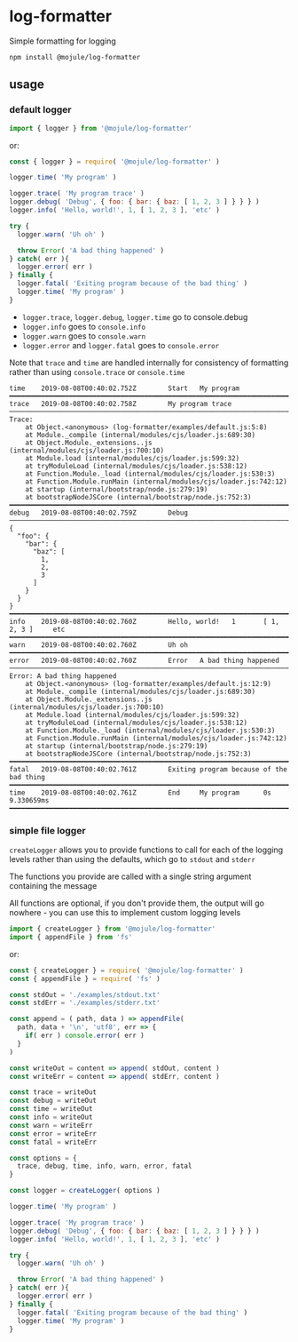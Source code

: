 # log-formatter

Simple formatting for logging

`npm install @mojule/log-formatter`

## usage

### default logger

```js
import { logger } from '@mojule/log-formatter'
```

or:

```js
const { logger } = require( '@mojule/log-formatter' )
```

```js
logger.time( 'My program' )

logger.trace( 'My program trace' )
logger.debug( 'Debug', { foo: { bar: { baz: [ 1, 2, 3 ] } } } )
logger.info( 'Hello, world!', 1, [ 1, 2, 3 ], 'etc' )

try {
  logger.warn( 'Uh oh' )

  throw Error( 'A bad thing happened' )
} catch( err ){
  logger.error( err )
} finally {
  logger.fatal( 'Exiting program because of the bad thing' )
  logger.time( 'My program' )
}
```

- `logger.trace`, `logger.debug`, `logger.time` go to console.debug
- `logger.info` goes to `console.info`
- `logger.warn` goes to `console.warn`
- `logger.error` and `logger.fatal` goes to `console.error`

Note that `trace` and `time` are handled internally for consistency of
formatting rather than using `console.trace` or `console.time`

```
time    2019-08-08T00:40:02.752Z        Start   My program
━━━━━━━━━━━━━━━━━━━━━━━━━━━━━━━━━━━━━━━━━━━━━━━━━━━━━━━━━━━━━━━━━━━━━━━━━━━━━━━━
trace   2019-08-08T00:40:02.758Z        My program trace
────────────────────────────────────────────────────────────────────────────────
Trace:
    at Object.<anonymous> (log-formatter/examples/default.js:5:8)
    at Module._compile (internal/modules/cjs/loader.js:689:30)
    at Object.Module._extensions..js (internal/modules/cjs/loader.js:700:10)
    at Module.load (internal/modules/cjs/loader.js:599:32)
    at tryModuleLoad (internal/modules/cjs/loader.js:538:12)
    at Function.Module._load (internal/modules/cjs/loader.js:530:3)
    at Function.Module.runMain (internal/modules/cjs/loader.js:742:12)
    at startup (internal/bootstrap/node.js:279:19)
    at bootstrapNodeJSCore (internal/bootstrap/node.js:752:3)
━━━━━━━━━━━━━━━━━━━━━━━━━━━━━━━━━━━━━━━━━━━━━━━━━━━━━━━━━━━━━━━━━━━━━━━━━━━━━━━━
debug   2019-08-08T00:40:02.759Z        Debug
────────────────────────────────────────────────────────────────────────────────
{
  "foo": {
    "bar": {
      "baz": [
        1,
        2,
        3
      ]
    }
  }
}
━━━━━━━━━━━━━━━━━━━━━━━━━━━━━━━━━━━━━━━━━━━━━━━━━━━━━━━━━━━━━━━━━━━━━━━━━━━━━━━━
info    2019-08-08T00:40:02.760Z        Hello, world!   1       [ 1, 2, 3 ]     etc
━━━━━━━━━━━━━━━━━━━━━━━━━━━━━━━━━━━━━━━━━━━━━━━━━━━━━━━━━━━━━━━━━━━━━━━━━━━━━━━━
warn    2019-08-08T00:40:02.760Z        Uh oh
━━━━━━━━━━━━━━━━━━━━━━━━━━━━━━━━━━━━━━━━━━━━━━━━━━━━━━━━━━━━━━━━━━━━━━━━━━━━━━━━
error   2019-08-08T00:40:02.760Z        Error   A bad thing happened
────────────────────────────────────────────────────────────────────────────────
Error: A bad thing happened
    at Object.<anonymous> (log-formatter/examples/default.js:12:9)
    at Module._compile (internal/modules/cjs/loader.js:689:30)
    at Object.Module._extensions..js (internal/modules/cjs/loader.js:700:10)
    at Module.load (internal/modules/cjs/loader.js:599:32)
    at tryModuleLoad (internal/modules/cjs/loader.js:538:12)
    at Function.Module._load (internal/modules/cjs/loader.js:530:3)
    at Function.Module.runMain (internal/modules/cjs/loader.js:742:12)
    at startup (internal/bootstrap/node.js:279:19)
    at bootstrapNodeJSCore (internal/bootstrap/node.js:752:3)
━━━━━━━━━━━━━━━━━━━━━━━━━━━━━━━━━━━━━━━━━━━━━━━━━━━━━━━━━━━━━━━━━━━━━━━━━━━━━━━━
fatal   2019-08-08T00:40:02.761Z        Exiting program because of the bad thing
━━━━━━━━━━━━━━━━━━━━━━━━━━━━━━━━━━━━━━━━━━━━━━━━━━━━━━━━━━━━━━━━━━━━━━━━━━━━━━━━
time    2019-08-08T00:40:02.761Z        End     My program      0s 9.330659ms
━━━━━━━━━━━━━━━━━━━━━━━━━━━━━━━━━━━━━━━━━━━━━━━━━━━━━━━━━━━━━━━━━━━━━━━━━━━━━━━━

```

### simple file logger

`createLogger` allows you to provide functions to call for each of the logging
levels rather than using the defaults, which go to `stdout` and `stderr`

The functions you provide are called with a single string argument containing
the message

All functions are optional, if you don't provide them, the output will go
nowhere - you can use this to implement custom logging levels

```js
import { createLogger } from '@mojule/log-formatter'
import { appendFile } from 'fs'
```

or:

```js
const { createLogger } = require( '@mojule/log-formatter' )
const { appendFile } = require( 'fs' )
```

```js
const stdOut = './examples/stdout.txt'
const stdErr = './examples/stderr.txt'

const append = ( path, data ) => appendFile(
  path, data + '\n', 'utf8', err => {
    if( err ) console.error( err )
  }
)

const writeOut = content => append( stdOut, content )
const writeErr = content => append( stdErr, content )

const trace = writeOut
const debug = writeOut
const time = writeOut
const info = writeOut
const warn = writeErr
const error = writeErr
const fatal = writeErr

const options = {
  trace, debug, time, info, warn, error, fatal
}

const logger = createLogger( options )

logger.time( 'My program' )

logger.trace( 'My program trace' )
logger.debug( 'Debug', { foo: { bar: { baz: [ 1, 2, 3 ] } } } )
logger.info( 'Hello, world!', 1, [ 1, 2, 3 ], 'etc' )

try {
  logger.warn( 'Uh oh' )

  throw Error( 'A bad thing happened' )
} catch( err ){
  logger.error( err )
} finally {
  logger.fatal( 'Exiting program because of the bad thing' )
  logger.time( 'My program' )
}

```